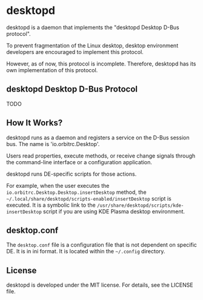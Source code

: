 # desktopd

desktopd is a daemon that implements the "desktopd Desktop D-Bus protocol".

To prevent fragmentation of the Linux desktop, desktop environment developers
are encouraged to implement this protocol.

However, as of now, this protocol is incomplete. Therefore, desktopd has its
own implementation of this protocol.

## desktopd Desktop D-Bus Protocol

TODO

## How It Works?

desktopd runs as a daemon and registers a service on the D-Bus session bus.
The name is 'io.orbitrc.Desktop'.

Users read properties, execute methods, or receive change signals through
the command-line interface or a configuration application.

desktopd runs DE-specific scripts for those actions.

For example, when the user executes the
`io.orbitrc.Desktop.Desktop.insertDesktop` method, the
`~/.local/share/desktopd/scripts-enabled/insertDesktop` script is executed.
It is a symbolic link to the
`/usr/share/desktopd/scripts/kde-insertDesktop` script if you are using
KDE Plasma desktop environment.

## desktop.conf

The `desktop.conf` file is a configuration file that is not dependent on
specific DE. It is in ini format.
It is located within the `~/.config` directory.

## License

desktopd is developed under the MIT license. For details, see the LICENSE file.
